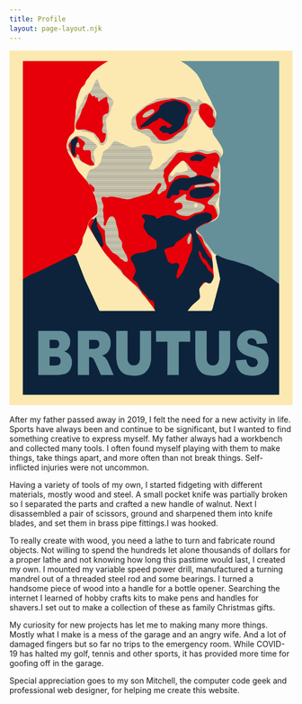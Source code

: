 ```yaml
---
title: Profile
layout: page-layout.njk
---
```

![Brutus](/static/img/uploads/brutus.jpg)

After my father passed away in 2019, I felt the need for a new activity in life.  Sports have always been and continue to be significant, but I wanted to find something creative to express myself.  My father always had a workbench and collected many tools.  I often found myself playing with them to make things, take things apart, and more often than not break things.  Self-inflicted injuries were not uncommon.

Having a variety of tools of my own, I started fidgeting with different materials, mostly wood and steel.  A small pocket knife was partially broken so I separated the parts and crafted a new handle of walnut.  Next I disassembled a pair of scissors, ground and sharpened them into knife blades, and set them in brass pipe fittings.I was hooked.

To really create with wood, you need a lathe to turn and fabricate round objects.  Not willing to spend the hundreds let alone thousands of dollars for a proper lathe and not knowing how long this pastime would last, I created my own.  I mounted my variable speed power drill, manufactured a turning mandrel out of a threaded steel rod and some bearings.  I turned a handsome piece of wood into a handle for a bottle opener.  Searching the internet I learned of hobby crafts kits to make pens and handles for shavers.I set out to make a collection of these as family Christmas gifts.

My curiosity for new projects has let me to making many more things.  Mostly what I make is a mess of the garage and an angry wife.  And a lot of damaged fingers but so far no trips to the emergency room.  While COVID-19 has halted my golf, tennis and other sports, it has provided more time for goofing off in the garage.

Special appreciation goes to my son Mitchell, the computer code geek and professional web designer, for helping me create this website.